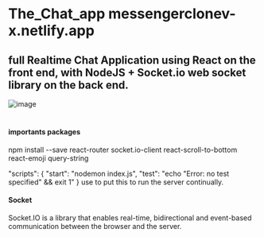 # The_Chat_app   messengerclonev-x.netlify.app
## full Realtime Chat Application using React on the front end, with NodeJS + Socket.io web socket library on the back end.   

![image](https://user-images.githubusercontent.com/61946862/148294994-216fbb4f-a0d2-4afe-ba9a-92243b87880d.png)
#
#
#
#
#
#
#
#
#
#
#
#
#
#
#
#
#
#
#
#
#
#
#
#
#
#
#
#
#
#### importants packages   
npm install --save react-router socket.io-client react-scroll-to-bottom react-emoji query-string   

"scripts": {
    "start": "nodemon index.js",
    "test": "echo \"Error: no test specified\" && exit 1"
  }
  use to put this to run the server continually.  

#### Socket  
Socket.IO is a library that enables real-time, bidirectional and event-based communication between the browser and the server.


